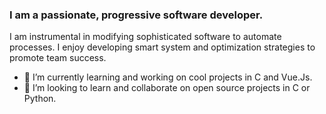 ### I am a passionate, progressive software developer.
I am instrumental in modifying sophisticated software to automate processes. I enjoy developing smart system and optimization strategies to promote team success.

- 🔭 I’m currently learning and working on cool projects in C and Vue.Js. 
- 👯 I’m looking to learn and collaborate on open source projects in C or Python.
